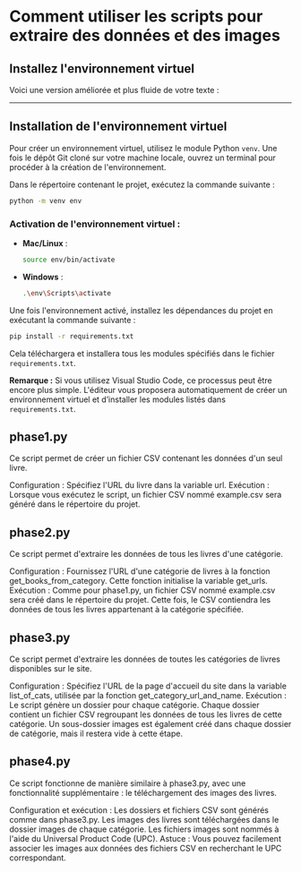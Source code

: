 # Comment utiliser les scripts pour extraire des données et des images

## Installez l'environnement virtuel
Voici une version améliorée et plus fluide de votre texte :

---

## Installation de l'environnement virtuel

Pour créer un environnement virtuel, utilisez le module Python `venv`. Une fois le dépôt Git cloné sur votre machine locale, ouvrez un terminal pour procéder à la création de l'environnement.

Dans le répertoire contenant le projet, exécutez la commande suivante :
```bash
python -m venv env
```

### Activation de l'environnement virtuel :
- **Mac/Linux** : 
  ```bash
  source env/bin/activate
  ```
- **Windows** :
  ```bash
  .\env\Scripts\activate
  ```

Une fois l'environnement activé, installez les dépendances du projet en exécutant la commande suivante :
```bash
pip install -r requirements.txt
```

Cela téléchargera et installera tous les modules spécifiés dans le fichier `requirements.txt`.

**Remarque :** Si vous utilisez Visual Studio Code, ce processus peut être encore plus simple. L'éditeur vous proposera automatiquement de créer un environnement virtuel et d’installer les modules listés dans `requirements.txt`.

## phase1.py
Ce script permet de créer un fichier CSV contenant les données d'un seul livre.

Configuration :
Spécifiez l'URL du livre dans la variable url.
Exécution :
Lorsque vous exécutez le script, un fichier CSV nommé example.csv sera généré dans le répertoire du projet.

## phase2.py
Ce script permet d'extraire les données de tous les livres d'une catégorie.

Configuration :
Fournissez l'URL d'une catégorie de livres à la fonction get_books_from_category.
Cette fonction initialise la variable get_urls.
Exécution :
Comme pour phase1.py, un fichier CSV nommé example.csv sera créé dans le répertoire du projet.
Cette fois, le CSV contiendra les données de tous les livres appartenant à la catégorie spécifiée.


## phase3.py
Ce script permet d'extraire les données de toutes les catégories de livres disponibles sur le site.

Configuration :
Spécifiez l'URL de la page d'accueil du site dans la variable list_of_cats, utilisée par la fonction get_category_url_and_name.
Exécution :
Le script génère un dossier pour chaque catégorie.
Chaque dossier contient un fichier CSV regroupant les données de tous les livres de cette catégorie.
Un sous-dossier images est également créé dans chaque dossier de catégorie, mais il restera vide à cette étape.


## phase4.py
Ce script fonctionne de manière similaire à phase3.py, avec une fonctionnalité supplémentaire : le téléchargement des images des livres.

Configuration et exécution :
Les dossiers et fichiers CSV sont générés comme dans phase3.py.
Les images des livres sont téléchargées dans le dossier images de chaque catégorie.
Les fichiers images sont nommés à l'aide du Universal Product Code (UPC).
Astuce :
Vous pouvez facilement associer les images aux données des fichiers CSV en recherchant le UPC correspondant.